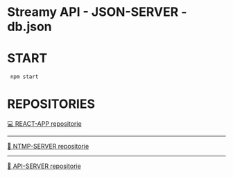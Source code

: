 # Streamy API - JSON-SERVER - db.json

# START

<code> npm start </code>

# REPOSITORIES

<a href="https://github.com/giraudgabriel/streamy-react">💻 REACT-APP repositorie</a>
<hr>
<a href="https://github.com/giraudgabriel/streamy-rtmp-server">📼 NTMP-SERVER repositorie</a>
<hr>
<a href="https://github.com/giraudgabriel/streamy-api">🎲 API-SERVER repositorie</a>
